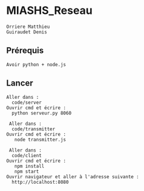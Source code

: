 # MIASHS_Reseau
```
Orriere Matthieu
Guiraudet Denis
```
## Prérequis
```
Avoir python + node.js
```
## Lancer
```
Aller dans :
  code/server
Ouvrir cmd et écrire :
  python serveur.py 8060
```
```
 Aller dans :
  code/transmitter
Ouvrir cmd et écrire :
   node transmitter.js
```
```
 Aller dans :
  code/client
Ouvrir cmd et écrire :
   npm install
   npm start
Ouvrir navigateur et aller à l'adresse suivante :
  http://localhost:8080
```

